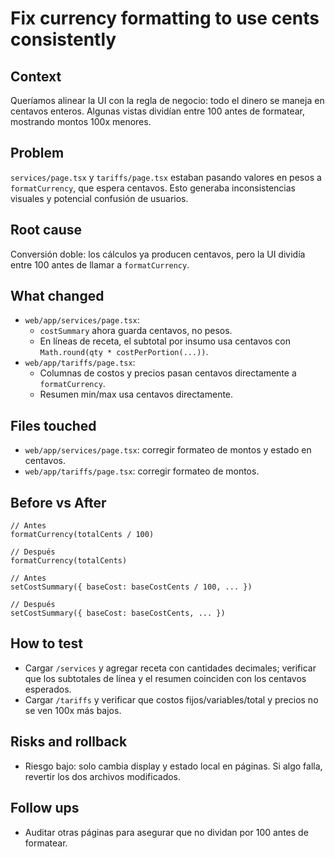 # Fix currency formatting to use cents consistently

## Context
Queríamos alinear la UI con la regla de negocio: todo el dinero se maneja en centavos enteros. Algunas vistas dividían entre 100 antes de formatear, mostrando montos 100x menores.

## Problem
`services/page.tsx` y `tariffs/page.tsx` estaban pasando valores en pesos a `formatCurrency`, que espera centavos. Esto generaba inconsistencias visuales y potencial confusión de usuarios.

## Root cause
Conversión doble: los cálculos ya producen centavos, pero la UI dividía entre 100 antes de llamar a `formatCurrency`.

## What changed
- `web/app/services/page.tsx`: 
  - `costSummary` ahora guarda centavos, no pesos.
  - En líneas de receta, el subtotal por insumo usa centavos con `Math.round(qty * costPerPortion(...))`.
- `web/app/tariffs/page.tsx`: 
  - Columnas de costos y precios pasan centavos directamente a `formatCurrency`.
  - Resumen min/max usa centavos directamente.

## Files touched
- `web/app/services/page.tsx`: corregir formateo de montos y estado en centavos.
- `web/app/tariffs/page.tsx`: corregir formateo de montos.

## Before vs After
```tsx
// Antes
formatCurrency(totalCents / 100)

// Después
formatCurrency(totalCents)
```

```tsx
// Antes
setCostSummary({ baseCost: baseCostCents / 100, ... })

// Después
setCostSummary({ baseCost: baseCostCents, ... })
```

## How to test
- Cargar `/services` y agregar receta con cantidades decimales; verificar que los subtotales de línea y el resumen coinciden con los centavos esperados.
- Cargar `/tariffs` y verificar que costos fijos/variables/total y precios no se ven 100x más bajos.

## Risks and rollback
- Riesgo bajo: solo cambia display y estado local en páginas. Si algo falla, revertir los dos archivos modificados.

## Follow ups
- Auditar otras páginas para asegurar que no dividan por 100 antes de formatear.









